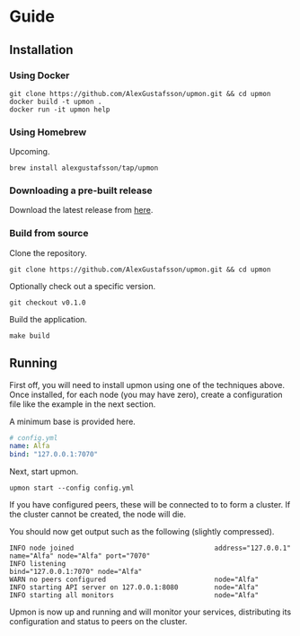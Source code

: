 # Guide

## Installation

### Using Docker

```shell
git clone https://github.com/AlexGustafsson/upmon.git && cd upmon
docker build -t upmon .
docker run -it upmon help
```

### Using Homebrew

Upcoming.

```shell
brew install alexgustafsson/tap/upmon
```

### Downloading a pre-built release

Download the latest release from [here](https://github.com/AlexGustafsson/upmon/releases).

### Build from source

Clone the repository.

```shell
git clone https://github.com/AlexGustafsson/upmon.git && cd upmon
```

Optionally check out a specific version.

```shell
git checkout v0.1.0
```

Build the application.

```shell
make build
```

## Running

First off, you will need to install upmon using one of the techniques above. Once installed, for each node (you may have zero), create a configuration file like the example in the next section.

A minimum base is provided here.

```yaml
# config.yml
name: Alfa
bind: "127.0.0.1:7070"
```

Next, start upmon.

```shell
upmon start --config config.yml
```

If you have configured peers, these will be connected to to form a cluster. If the cluster cannot be created, the node will die.

You should now get output such as the following (slightly compressed).

```
INFO node joined                                   address="127.0.0.1" name="Alfa" node="Alfa" port="7070"
INFO listening                                     bind="127.0.0.1:7070" node="Alfa"
WARN no peers configured                           node="Alfa"
INFO starting API server on 127.0.0.1:8080         node="Alfa"
INFO starting all monitors                         node="Alfa"
```

Upmon is now up and running and will monitor your services, distributing its configuration and status to peers on the cluster.
